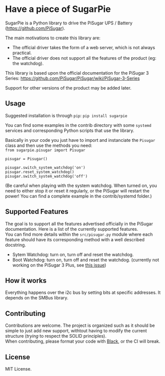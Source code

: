 # Have a piece of SugarPie

SugarPie is a Python library to drive the PiSugar UPS / Battery (https://github.com/PiSugar).

The main motivations to create this library are:
- The official driver takes the form of a web server, which is not always practical.
- The official driver does not support all the features of the product (eg: the watchdog).

This library is based upon the official documentation for the PiSugar 3 Series: https://github.com/PiSugar/PiSugar/wiki/PiSugar-3-Series

Support for other versions of the product may be added later.

## Usage
Suggested installation is through `pip`: `pip install sugarpie`

You can find some examples in the contrib directory with some `systemd` services and corresponding
Python scripts that use the library.

Basically in your code you just have to import and instanciate the `Pisugar` class and then use
the methods you need:  
`from sugarpie.pisugar import Pisugar`

`pisugar = Pisugar()`

`pisugar.switch_system_watchdog('on')`  
`pisugar.reset_system_watchdog()`  
`pisugar.switch_system_watchdog('off')`  

(Be careful when playing with the system watchdog. When turned on, you need to either stop
it or reset it regularly, or the PiSugar will restart the power! You can find a complete
example in the contrib/systemd folder.)

## Supported Features
The goal is to support all the features advertised officially in the PiSugar documentation. Here
is a list of the currently supported features.  
You can find more details within the `src/pisugar.py` module where each feature should have its
corresponding method with a well described docstring.

- Sytem Watchdog: turn on, turn off and reset the watchdog.
- Boot Watchdog: turn on, turn off and reset the watchdog. (currently not working on the PiSugar 3 Plus, see [this issue](https://github.com/PiSugar/pisugar-power-manager-rs/issues/81))

## How it works
Everything happens over the i2c bus by setting bits at specific addresses. It depends on the SMBus
library.

## Contributing
Contributions are welcome. The project is organized such as it should be simple to just add
new support, withtout having to modify the current structure (*trying* to respect the SOLID principles).  
When contributing, please format your code with [Black](https://github.com/psf/black), or the CI
will break.

## License
MIT License.
